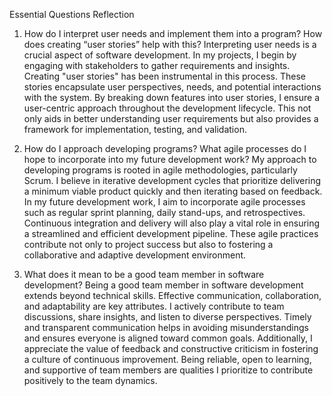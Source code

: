 Essential Questions Reflection
1. How do I interpret user needs and implement them into a program? How does creating “user stories” help with this?
Interpreting user needs is a crucial aspect of software development. In my projects, I begin by engaging with stakeholders to gather requirements and insights. Creating "user stories" has been instrumental in this process. These stories encapsulate user perspectives, needs, and potential interactions with the system. By breaking down features into user stories, I ensure a user-centric approach throughout the development lifecycle. This not only aids in better understanding user requirements but also provides a framework for implementation, testing, and validation.

2. How do I approach developing programs? What agile processes do I hope to incorporate into my future development work?
My approach to developing programs is rooted in agile methodologies, particularly Scrum. I believe in iterative development cycles that prioritize delivering a minimum viable product quickly and then iterating based on feedback. In my future development work, I aim to incorporate agile processes such as regular sprint planning, daily stand-ups, and retrospectives. Continuous integration and delivery will also play a vital role in ensuring a streamlined and efficient development pipeline. These agile practices contribute not only to project success but also to fostering a collaborative and adaptive development environment.

3. What does it mean to be a good team member in software development?
Being a good team member in software development extends beyond technical skills. Effective communication, collaboration, and adaptability are key attributes. I actively contribute to team discussions, share insights, and listen to diverse perspectives. Timely and transparent communication helps in avoiding misunderstandings and ensures everyone is aligned toward common goals. Additionally, I appreciate the value of feedback and constructive criticism in fostering a culture of continuous improvement. Being reliable, open to learning, and supportive of team members are qualities I prioritize to contribute positively to the team dynamics.
